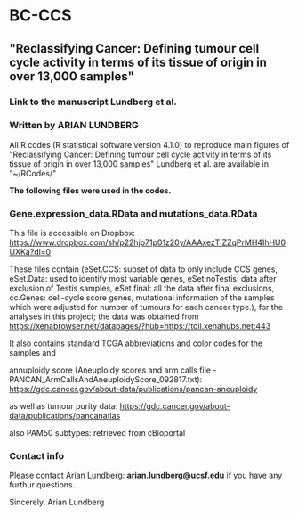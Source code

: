 # BC-CCS

## "Reclassifying Cancer: Defining tumour cell cycle activity in terms of its tissue of origin in over 13,000 samples" 
### Link to the manuscript Lundberg et al.

### Written by ARIAN LUNDBERG 

All R codes (R statistical software version 4.1.0) to reproduce main figures of 
"Reclassifying Cancer: Defining tumour cell cycle activity in terms of its tissue of origin in over 13,000 samples" 
Lundberg et al. are available in "~/RCodes/"

**The following files were used in the codes.**
 
### Gene.expression_data.RData and mutations_data.RData 
This file is accessible on Dropbox: https://www.dropbox.com/sh/p22hjp71p01z20y/AAAxezTIZZqPrMH4IhHU0UXKa?dl=0

These files contain (eSet.CCS: subset of data to only include CCS genes, eSet.Data: used to identify most variable genes, eSet.noTestis: data after exclusion of Testis samples, eSet.final: all the data after final exclusions, cc.Genes: cell-cycle score genes, mutational information of the samples which were adjusted for number of tumours for each cancer type.), for the analyses in this project; the data was obtained from 
https://xenabrowser.net/datapages/?hub=https://toil.xenahubs.net:443 

It also contains standard TCGA abbreviations and color codes for the samples and

annuploidy score (Aneuploidy scores and arm calls file - PANCAN_ArmCallsAndAneuploidyScore_092817.txt): https://gdc.cancer.gov/about-data/publications/pancan-aneuploidy

as well as tumour purity data: https://gdc.cancer.gov/about-data/publications/pancanatlas

also PAM50 subtypes: retrieved from cBioportal


### Contact info

Please contact Arian Lundberg: **arian.lundberg@ucsf.edu** if you have any furthur questions. 

Sincerely,
Arian Lundberg
